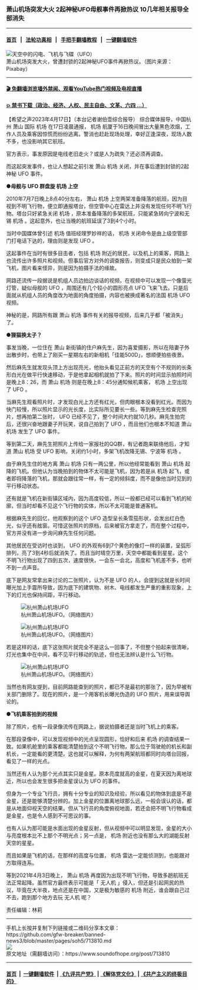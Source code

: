 ### 萧山机场突发大火 2起神秘UFO母舰事件再掀热议 10几年相关报导全部消失
------------------------

#### [首页](https://github.com/gfw-breaker/banned-news3/blob/master/README.md) &nbsp;&nbsp;|&nbsp;&nbsp; [法轮功真相](https://github.com/begood0513/basic/blob/master/README.md)  &nbsp;&nbsp;|&nbsp;&nbsp; [手把手翻墙教程](https://github.com/gfw-breaker/guides/wiki)  &nbsp;&nbsp;|&nbsp;&nbsp; [一键翻墙软件](https://github.com/gfw-breaker/nogfw/blob/master/README.md)  



<div><img alt="天空中的闪电、飞机与飞碟（UFO）" src="https://img.soundofhope.org/2023-04/spaceship-6193939_1920.jpg"/>
<br/><figcaption class="caption">
 萧山机场突发大火，曾遭封锁的2起神秘UFO事件再掀热议。（图片来源：Pixabay）
</figcaption></div><hr/>

#### [ 🎬  免翻墙浏览墙外禁闻、观看YouTube热门视频及电视直播](https://github.com/gfw-breaker/HelloWorld)

#### [ 💥  禁书下载（政治、经济、人权、民主自由、文革、六四 ...）](https://github.com/gfw-breaker/books/blob/master/README.md)

<div><div class="Content__Wrapper sc-1bvya0-0 elmmKw article_body" data-checkusr="" itemprop="articleBody">
 <div id="post_place_1">
 </div>
 <p class="meta-top">
  <span class="meta">
   【希望之声2023年4月17日】（本台记者谢伯壶综合报导）
  </span>
  综合媒体报导，中国杭州
  <ok href="/term/861011">
   萧山
  </ok>
  国际
  <ok href="/term/2379">
   机场
  </ok>
  在17日凌晨通报，
  <ok href="/term/2379">
   机场
  </ok>
  航厦于16日晚间冒出大量黑色浓烟，工作人员及乘客因惊慌而纷纷逃离。警消也赶赴现场处理，幸好正逢深夜，现场人数不多，也没影响其它航班。
 </p>
 <p>
  官方表示，事发原因是电线老旧走火？或是人为疏失？还必须再调查。
 </p>
 <p>
  而这起突发事件，也让人想起之前引发
  <ok href="/term/861011">
   萧山
  </ok>
  <ok href="/term/2379">
   机场
  </ok>
  关闭，并在事后遭到封锁的2起神秘
  <ok href="/term/3090">
   UFO
  </ok>
  事件。
 </p>
 <p>
  <strong>
   ●母舰与
   <ok href="/term/3090">
    UFO
   </ok>
   群盘旋
   <ok href="/term/2379">
    机场
   </ok>
   上空
  </strong>
 </p>
 <p>
  2010年7月7日晚上8点40分左右，
  <ok href="/term/861011">
   萧山
  </ok>
  <ok href="/term/2379">
   机场
  </ok>
  上空两架准备降落的航班，因为目视到不明飞行物，便立即通报塔台，但空管中心在雷达上并没有发现任何不明飞行物。塔台只好紧急关闭
  <ok href="/term/2379">
   机场
  </ok>
  ，原本准备降落的多架航班，只能紧急转向宁波和无锡
  <ok href="/term/2379">
   机场
  </ok>
  。这起意外，也让当晚的航班延误了3到4个小时。
 </p>
 <p>
  当时中国媒体曾引述
  <ok href="/term/2379">
   机场
  </ok>
  值班经理罗妙祥的话，
  <ok href="/term/2379">
   机场
  </ok>
  关闭命令是由上级空管部门打电话下达的，理由则是发现
  <ok href="/term/3090">
   UFO
  </ok>
  。
 </p>
 <p>
  这起事件在当时有很多目击者，包括
  <ok href="/term/2379">
   机场
  </ok>
  附近的居民，以及机上的乘客，网路上也流传出许多照片和视频。但事后官方对外的调查报告，则变成只是民众拍到一架飞机，图片看来怪异，则是因为拍摄手法的缘故。
 </p>
 <p>
  网路还流传一段据说是机组人员边拍边谈话的视频，在视频中可以发现一个像萤光灯管，疑似母舰的
  <ok href="/term/3090">
   UFO
  </ok>
  ，周围还有几个较小的圆形亮点
  <ok href="/term/3090">
   UFO
  </ok>
  飞来飞去。只是后面就从机组人员的角度改为地面的角度拍摄，内容也被换成著名的法国
  <ok href="/term/2379">
   机场
  </ok>
  <ok href="/term/3090">
   UFO
  </ok>
  视频。
 </p>
 <p>
  神秘的是，网路所有跟
  <ok href="/term/861011">
   萧山
  </ok>
  <ok href="/term/2379">
   机场
  </ok>
  事件有关的报导视频，后来几乎都「被消失」了。
 </p>
 <p>
  <strong>
   ●狸猫换太子？
  </strong>
 </p>
 <p>
  事发当晚，一位住在
  <ok href="/term/861011">
   萧山
  </ok>
  新街镇的住户麻先生，因为喜爱摄影，所以在陪妻子外出散步时，也带上了刚买一星期左右的新相机「佳能500D」，想顺便拍些夜景。
 </p>
 <p>
  然后麻先生就发现头顶上方出现亮光，他抬头看见正前方的天空有个不规则的长条形白光在做平行快速移动，于是他拿起相机就拍了下来。照片的时间显示拍照时间是晚上8：26，而
  <ok href="/term/861011">
   萧山
  </ok>
  <ok href="/term/2379">
   机场
  </ok>
  则是在晚上8：45分通知候机乘客，
  <ok href="/term/2379">
   机场
  </ok>
  上空出现了
  <ok href="/term/3090">
   UFO
  </ok>
  。
 </p>
 <p>
  当麻先生观看照片时，才发现白光上方还有红光，但肉眼根本没看到红光。而因为快门较慢，所以照片显示的光长度，比实际所见要长一些。等到麻先生检查完照片，想再拍第二张时，
  <ok href="/term/3090">
   UFO
  </ok>
  已经不见了，整个时间大约就10几秒。麻先生拍完后，还很兴奋地跟妻子开玩笑，说自己拍到了
  <ok href="/term/3090">
   UFO
  </ok>
  ，而且他们也根本不知道
  <ok href="/term/861011">
   萧山
  </ok>
  <ok href="/term/2379">
   机场
  </ok>
  发生了
  <ok href="/term/3090">
   UFO
  </ok>
  事件。
 </p>
 <p>
  等到第二天，麻先生把照片上传给一家报社的QQ群，有记者跑来联络他后，才知道
  <ok href="/term/861011">
   萧山
  </ok>
  <ok href="/term/2379">
   机场
  </ok>
  受
  <ok href="/term/3090">
   UFO
  </ok>
  影响，关闭约1小时，多架飞机改降无锡、宁波等
  <ok href="/term/2379">
   机场
  </ok>
  。
 </p>
 <p>
  由于麻先生住的地方离
  <ok href="/term/861011">
   萧山
  </ok>
  <ok href="/term/2379">
   机场
  </ok>
  只有一两公里，所以他经常能看到
  <ok href="/term/861011">
   萧山
  </ok>
  <ok href="/term/2379">
   机场
  </ok>
  起降的飞机。但他认为当晚拍到的物体不太可能是飞机，因为若是从
  <ok href="/term/2379">
   机场
  </ok>
  起飞，或者即将降落的飞机，那就会跟往常一样，有一定的倾斜度，而不是像他当时见到的平行移动状态。
 </p>
 <p>
  还有就是飞机在新街镇区域内，因为高度较低，所以一般都已经可以看到飞机的轮廓，但当时却看不见这个飞行物的实体，所以不太可能是普通客机。
 </p>
 <p>
  根据麻先生的回忆，他观察到的这个
  <ok href="/term/3090">
   UFO
  </ok>
  造型呈长条雪茄形状，会发出红白色光，似乎还有舷窗。可惜这张照片的原档，后来被官方拿走了，而在整个过程中，官方并没有进一步询问麻先生任何问题。
 </p>
 <p>
  其他居民在受访时也谈到，
  <ok href="/term/3090">
   UFO
  </ok>
  的外观有6到7个黄色的像灯一样的装置，呈弧形排列，亮了3到4秒后就消失了。而且当时晴空万里，天空中都能看到星星。这个不明飞行物出现了四到五次，速度很快，一会东一会北，高度和飞机差不多，也听不到一点声音。
 </p>
 <p>
  底下是网友常拿出来讨论的二张照片，认为不是
  <ok href="/term/3090">
   UFO
  </ok>
  的人，会提到这就是长时间曝光加上手震所导致，因为底下的建筑物、树木、电线都发生严重的重影现象，上下的灯光也保持间距，平行移动。
 </p>
 <figure class="OImage__StyledFigure-sc-1lfley0-0 jWYblU">
  <img alt="杭州萧山机场UFO" src="https://img.soundofhope.org/2023-04/1-1681733914161.jpg"/>
  <br/><figcaption>
   杭州萧山机场UFO。（网络图片）
  </figcaption>
 </figure>
 <figure class="OImage__StyledFigure-sc-1lfley0-0 jWYblU">
  <img alt="杭州萧山机场UFO" src="https://img.soundofhope.org/2023-04/2-1681733914363.jpg"/>
  <br/><figcaption>
   杭州萧山机场UFO。（网络图片）
  </figcaption>
 </figure>
 <p>
  若是这样的话，底下这张照片就完全不是这么一回事了，不但整个拍起来很清晰，灯光也集中在中间，看不见平行移动的轨迹，但也无法辨认是什么飞行物。
 </p>
 <figure class="OImage__StyledFigure-sc-1lfley0-0 jWYblU">
  <img alt="杭州萧山机场UFO" src="https://img.soundofhope.org/2023-04/3-1681733913923.jpg"/>
  <br/><figcaption>
   杭州萧山机场UFO。（网络图片）
  </figcaption>
 </figure>
 <p>
  当然也有网友提到，目前网路能查到的照片，都已不是最初的那张了，因为早被有关部门删除了。现在的照片，是一个用客机长曝光伪造的
  <ok href="/term/3090">
   UFO
  </ok>
  照片，用来误导舆论的。
 </p>
 <p>
  <strong>
   ●飞机乘客拍到的视频
  </strong>
 </p>
 <p>
  除了照片，也有一段录像流传在网路上，据说拍摄者还是当时飞机上的乘客。
 </p>
 <p>
  在那段录像中，可以发现视频中的光点呈现圆形，恰好和后来
  <ok href="/term/2379">
   机场
  </ok>
  的调查结果一致。如果机舱里的乘客都能清楚拍到这个不明飞行物，那么位于驾驶舱的机长和副机长，一定能看的更清楚。这也就可以解释，为何有两架航班都同时向塔台回报，看见了一样的光点。
 </p>
 <p>
  当然还有人认为那个光点其实只是金星。原本亮度就高的金星，在夏天因为离地球近，所以也会发生很多把金星误认为
  <ok href="/term/3090">
   UFO
  </ok>
  的事件。
 </p>
 <p>
  但身为一个专业飞行员，拥有十分专业的知识及经验，所以看见的物体到底是不是金星，还是能够清楚分辨的。加上金星的位置离地球那么远，一般会误认的话，都是从地面仰视天空的结果。但从飞行员的角度俯视地面，若还会把不明飞行物看成是金星，也是令人感到不可思议的事。
 </p>
 <p>
  也有人认为那可能是水面出现的金星反射，但从视频中可以明显发现，金星的大小与亮度根本比不上那个不明光点；另一点是，
  <ok href="/term/2379">
   机场
  </ok>
  附近也没有那么大的湖能反射天空的星星。
 </p>
 <p>
  而且如果是飞机的话，在那样的高度与位置，
  <ok href="/term/2379">
   机场
  </ok>
  雷达一定能侦测到，也能跟对方取得连系。
 </p>
 <p>
  等到2021年4月3日晚上，
  <ok href="/term/861011">
   萧山
  </ok>
  <ok href="/term/2379">
   机场
  </ok>
  再度因为出现不明飞行物，导致多趟航班无法正常起降。虽然官方最终表示可能是「
  <ok href="/term/9773">
   无人机
  </ok>
  」侵入，但还是引起网民的热议，毕竟在大半夜，地点还是在中国，又是极为敏感的
  <ok href="/term/2379">
   机场
  </ok>
  附近，谁会跟自己过不去，跑到那个地方去玩
  <ok href="/term/9773">
   无人机
  </ok>
  呢？
 </p>
 <p class="meta-btm">
  责任编辑：林莉
 </p>
</div>
</div>
<hr/>
手机上长按并复制下列链接或二维码分享本文章：<br/>
https://github.com/gfw-breaker/banned-news3/blob/master/pages/soh5/713810.md <br/>
<a href='https://github.com/gfw-breaker/banned-news3/blob/master/pages/soh5/713810.md'><img src='https://github.com/gfw-breaker/banned-news3/blob/master/pages/soh5/713810.md.png'/></a> <br/>
原文地址（需翻墙访问）：https://www.soundofhope.org/post/713810


------------------------
#### [首页](https://github.com/gfw-breaker/banned-news3/blob/master/README.md) &nbsp;|&nbsp; [一键翻墙软件](https://github.com/gfw-breaker/nogfw/blob/master/README.md) &nbsp;| [《九评共产党》](https://github.com/gfw-breaker/9ping.md/blob/master/README.md#九评之一评共产党是什么) | [《解体党文化》](https://github.com/gfw-breaker/jtdwh.md/blob/master/README.md) | [《共产主义的终极目的》](https://github.com/gfw-breaker/gczydzjmd.md/blob/master/README.md)


<img src='http://gfw-breaker.win/banned-news3/pages/soh5/713810.md' width='0px' height='0px'/>